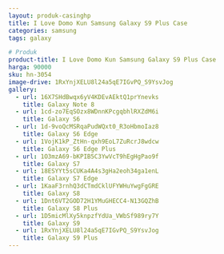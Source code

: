 ```yaml
---
layout: produk-casinghp
title: I Love Domo Kun Samsung Galaxy S9 Plus Case
categories: samsung
tags: galaxy

# Produk
product-title: I Love Domo Kun Samsung Galaxy S9 Plus Case
harga: 90000
sku: hn-3054
image-drive: 1RxYnjXELU8l24a5qE7IGvPQ_S9YsvJog
gallery:
  - url: 16X7SHdBwqx6yV4KDEvAEktQ1prYnevks
    title: Galaxy Note 8
  - url: 1cd-zo7EqSOzx8WDnnKPcgqbhlRXZdM6i
    title: Galaxy S6
  - url: 1d-9voQcMSRqaPudWQxt0_R3oHbmoIaz8
    title: Galaxy S6 Edge
  - url: 1VojK1kP_ZtHn-qxh9EoL7ZuRcrJ8wdcw
    title: Galaxy S6 Edge Plus
  - url: 1O3mzA69-bKPIB5C3YwVcT9hEgHgPao9f
    title: Galaxy S7
  - url: 18ESYYt5sCUKa4A4s3gHa2eoh34ga1enL
    title: Galaxy S7 Edge
  - url: 1KaaF3rnhQ3dCTmdCklUFYWHuYwgFgGRE
    title: Galaxy S8
  - url: 1Dnt6VT2GOD72H1YMuGHECC4-N13GQZhB
    title: Galaxy S8 Plus
  - url: 1D5micMlXy5knpzfYdUa_VWbSf989ry7Y
    title: Galaxy S9
  - url: 1RxYnjXELU8l24a5qE7IGvPQ_S9YsvJog
    title: Galaxy S9 Plus
---
```

